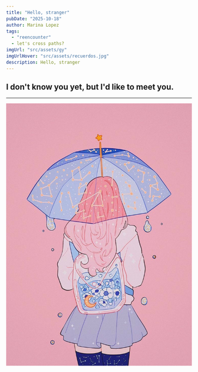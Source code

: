 ```yaml
---
title: "Hello, stranger"
pubDate: "2025-10-18"
author: Marina Lopez
tags:
  - "reencounter"
  - let's cross paths? 
imgUrl: "src/assets/gy"
imgUrlHover: "src/assets/recuerdos.jpg"
description: Hello, stranger 
---
```


## I don't know you yet, but I'd like to meet you. 

---

![Ilustración Peach](src/assets/Peach.jpg)

